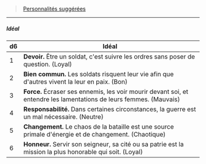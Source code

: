 ﻿---
!PersonalityIdealItem
Table: >+
  |d6|Idéal|

  |---|---|

  |1|**Devoir.** Être un soldat, c'est suivre les ordres <!--br-->sans poser de question. (Loyal)|

  |2|**Bien commun.** Les soldats risquent leur vie <!--br-->afin que d'autres vivent la leur en paix. (Bon)|

  |3|**Force.** Écraser ses ennemis, les voir mourir <!--br-->devant soi, et entendre les lamentations de <!--br-->leurs femmes. (Mauvais)|

  |4|**Responsabilité.** Dans certaines circonstances, <!--br-->la guerre est un mal nécessaire. (Neutre)|

  |5|**Changement.** Le chaos de la bataille est une <!--br-->source primale d'énergie et de changement. <!--br-->(Chaotique)|

  |6|**Honneur.** Servir son seigneur, sa cité ou sa <!--br-->patrie est la mission la plus honorable qui soit. <!--br-->(Loyal)|

Id: background_militaire_hd.md#idéal
ParentLink: background_militaire_hd.md#personnalités-suggérées
Name: Idéal
ParentName: Personnalités suggérées
NameLevel: 5
Attributes:
  Name: Idéal
  Markdown: >+
    ##### <!--Name-->Idéal<!--/Name-->


    |d6|Idéal|

    |---|---|

    |1|**Devoir.** Être un soldat, c'est suivre les ordres <!--br-->sans poser de question. (Loyal)|

    |2|**Bien commun.** Les soldats risquent leur vie <!--br-->afin que d'autres vivent la leur en paix. (Bon)|

    |3|**Force.** Écraser ses ennemis, les voir mourir <!--br-->devant soi, et entendre les lamentations de <!--br-->leurs femmes. (Mauvais)|

    |4|**Responsabilité.** Dans certaines circonstances, <!--br-->la guerre est un mal nécessaire. (Neutre)|

    |5|**Changement.** Le chaos de la bataille est une <!--br-->source primale d'énergie et de changement. <!--br-->(Chaotique)|

    |6|**Honneur.** Servir son seigneur, sa cité ou sa <!--br-->patrie est la mission la plus honorable qui soit. <!--br-->(Loyal)|

  Table: >+
    |d6|Idéal|

    |---|---|

    |1|**Devoir.** Être un soldat, c'est suivre les ordres <!--br-->sans poser de question. (Loyal)|

    |2|**Bien commun.** Les soldats risquent leur vie <!--br-->afin que d'autres vivent la leur en paix. (Bon)|

    |3|**Force.** Écraser ses ennemis, les voir mourir <!--br-->devant soi, et entendre les lamentations de <!--br-->leurs femmes. (Mauvais)|

    |4|**Responsabilité.** Dans certaines circonstances, <!--br-->la guerre est un mal nécessaire. (Neutre)|

    |5|**Changement.** Le chaos de la bataille est une <!--br-->source primale d'énergie et de changement. <!--br-->(Chaotique)|

    |6|**Honneur.** Servir son seigneur, sa cité ou sa <!--br-->patrie est la mission la plus honorable qui soit. <!--br-->(Loyal)|

AttributesDictionary: >+
  Name: Idéal

  Markdown: >+

    ##### <!--Name-->Idéal<!--/Name-->





    |d6|Idéal|



    |---|---|



    |1|**Devoir.** Être un soldat, c'est suivre les ordres <!--br-->sans poser de question. (Loyal)|



    |2|**Bien commun.** Les soldats risquent leur vie <!--br-->afin que d'autres vivent la leur en paix. (Bon)|



    |3|**Force.** Écraser ses ennemis, les voir mourir <!--br-->devant soi, et entendre les lamentations de <!--br-->leurs femmes. (Mauvais)|



    |4|**Responsabilité.** Dans certaines circonstances, <!--br-->la guerre est un mal nécessaire. (Neutre)|



    |5|**Changement.** Le chaos de la bataille est une <!--br-->source primale d'énergie et de changement. <!--br-->(Chaotique)|



    |6|**Honneur.** Servir son seigneur, sa cité ou sa <!--br-->patrie est la mission la plus honorable qui soit. <!--br-->(Loyal)|



  Table: >+

    |d6|Idéal|



    |---|---|



    |1|**Devoir.** Être un soldat, c'est suivre les ordres <!--br-->sans poser de question. (Loyal)|



    |2|**Bien commun.** Les soldats risquent leur vie <!--br-->afin que d'autres vivent la leur en paix. (Bon)|



    |3|**Force.** Écraser ses ennemis, les voir mourir <!--br-->devant soi, et entendre les lamentations de <!--br-->leurs femmes. (Mauvais)|



    |4|**Responsabilité.** Dans certaines circonstances, <!--br-->la guerre est un mal nécessaire. (Neutre)|



    |5|**Changement.** Le chaos de la bataille est une <!--br-->source primale d'énergie et de changement. <!--br-->(Chaotique)|



    |6|**Honneur.** Servir son seigneur, sa cité ou sa <!--br-->patrie est la mission la plus honorable qui soit. <!--br-->(Loyal)|



---
> [Personnalités suggérées](hd_background_militaire_personnalites_suggerees.md)

---

##### Idéal

|d6|Idéal|
|---|---|
|1|**Devoir.** Être un soldat, c'est suivre les ordres sans poser de question. (Loyal)|
|2|**Bien commun.** Les soldats risquent leur vie afin que d'autres vivent la leur en paix. (Bon)|
|3|**Force.** Écraser ses ennemis, les voir mourir devant soi, et entendre les lamentations de leurs femmes. (Mauvais)|
|4|**Responsabilité.** Dans certaines circonstances, la guerre est un mal nécessaire. (Neutre)|
|5|**Changement.** Le chaos de la bataille est une source primale d'énergie et de changement. (Chaotique)|
|6|**Honneur.** Servir son seigneur, sa cité ou sa patrie est la mission la plus honorable qui soit. (Loyal)|

